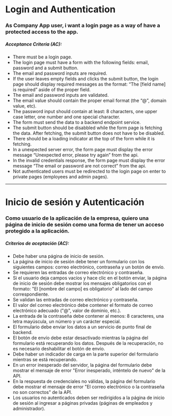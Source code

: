 # Login and Authentication

### As Company App user, i want a login page as a way of have a protected access to the app.

##### Acceptance Criteria (AC):

-   There must be a login page.
-   The login page must have a form with the following fields: email, password
    and a submit button.
-   The email and password inputs are required.
-   If the user leaves empty fields and clicks the submit button, the login page
    should display required messages as the format: “The [field name] is
    required” aside of the proper field.
-   The email and password inputs are validated.
-   The email value should contain the proper email format (the “@”, domain
    value, etc).
-   The password input should contain at least: 8 characters, one upper case
    letter, one number and one special character.
-   The form must send the data to a backend endpoint service.
-   The submit button should be disabbled while the form page is fetching the
    data. After fetching, the submit button does not have to be disabled.
-   There should be a loading indicator at the top of the form while it is
    fetching.
-   In a unexpected server error, the form page must display the error message
    “Unexpected error, please try again” from the api.
-   In the invalid credentials response, the form page must display the error
    message “The email or password are not correct” from the api.
-   Not authenticated users must be redirected to the login page on enter to
    private pages (employees and admin pages).

---

# Inicio de sesión y Autenticación

### Como usuario de la aplicación de la empresa, quiero una página de inicio de sesión como una forma de tener un acceso protegido a la aplicación.

##### Criterios de aceptación (AC):

-   Debe haber una página de inicio de sesión.
-   La página de inicio de sesión debe tener un formulario con los siguientes
    campos: correo electrónico, contraseña y un botón de envío.
-   Se requieren las entradas de correo electrónico y contraseña.
-   Si el usuario deja campos vacíos y hace clic en el botón enviar, la página
    de inicio de sesión debe mostrar los mensajes obligatorios con el formato:
    "El [nombre del campo] es obligatorio" al lado del campo correspondiente.
-   Se validan las entradas de correo electrónico y contraseña.
-   El valor del correo electrónico debe contener el formato de correo
    electrónico adecuado ("@", valor de dominio, etc.).
-   La entrada de la contraseña debe contener al menos: 8 caracteres, una letra
    mayúscula, un número y un carácter especial.
-   El formulario debe enviar los datos a un servicio de punto final de backend.
-   El botón de envío debe estar desactivado mientras la página del formulario
    está recuperando los datos. Después de la recuperación, no es necesario
    deshabilitar el botón de envío.
-   Debe haber un indicador de carga en la parte superior del formulario
    mientras se está recuperando.
-   En un error inesperado del servidor, la página del formulario debe mostrar
    el mensaje de error "Error inesperado, inténtelo de nuevo" de la API.
-   En la respuesta de credenciales no válidas, la página del formulario debe
    mostrar el mensaje de error "El correo electrónico o la contraseña no son
    correctos" de la API.
-   Los usuarios no autenticados deben ser redirigidos a la página de inicio de
    sesión al ingresar a páginas privadas (páginas de empleados y
    administrador).
